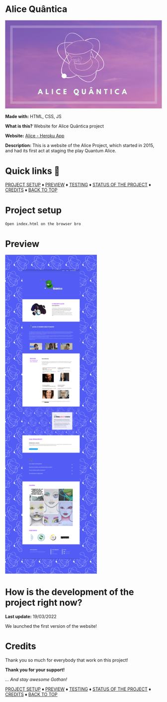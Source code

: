 # Alice Quântica

<img src="banner.png" alt="yes, there's a cool banner here" />

__Made with:__
HTML, CSS, JS

__What is this?__
Website for Alice Quântica project

__Website:__
<a href="https://alice-quantica.herokuapp.com/">Alice - Heroku App</a>

__Description:__
This is a website of the Alice Project, which started in 2015, and had its first act at staging the play Quantum Alice.


# Quick links &#128150;
  
[PROJECT SETUP](#Project-setup) &diams; [PREVIEW](#Preview) &diams; [TESTING](#Testing) &diams; [STATUS OF THE PROJECT](#How-is-the-development-of-the-project-right-now) &diams; [CREDITS](#Credits) &diams; [BACK TO TOP](#Alice-Quantica)


# Project setup
```
Open index.html on the browser bro
```

# Preview
<img src="overview.png" alt="What the fuck is going on here?" />


# How is the development of the project right now?
__Last update:__ 19/03/2022

We launched the first version of the website!

# Credits

Thank you so much for everybody that work on this project!


__Thank you for your support!__

_... And stay awesome Gothan!_
  
[PROJECT SETUP](#Project-setup) &diams; [PREVIEW](#Preview) &diams; [TESTING](#Testing) &diams; [STATUS OF THE PROJECT](#How-is-the-development-of-the-project-right-now) &diams; [CREDITS](#Credits) &diams; [BACK TO TOP](#Alice-Quantica)
